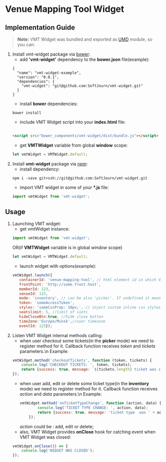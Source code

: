 # Venue Mapping Tool Widget

## Implementation Guide
> **Note:** VMT Widget was bundled and exported as [UMD] module, so you can:

1. Install vmt-widget package via [bower]:
    - add __'vmt-widget'__ dependency to the **bower.json** file(example):
    ```
    {
      "name": "vmt-widget-example",
      "version": "0.0.1",
      "dependencies": {
        "vmt-widget": "git@github.com:SoftJourn/vmt-widget.git"
      }
    }

    ```
    - install __bower__ dependencies:
    ```
    bower install
	```
	- include VMT Widget script into your **index.html** file:
	```html
	    
    <script src="bower_components/vmt-widget/dist/bundle.js"></script>
    ```
    - get __VMTWidget__ variable from global __window__ scope:
    ```js
    let vmtWidget = VMTWidget.default;
    ```
2.  Install __vmt-widget__ package via [npm]:
    - install dependency:
    ```
    npm i -save git+ssh://git@github.com:SoftJourn/vmt-widget.git
    ```   
	- import VMT widget in some of your __*.js__ file:
	```js
	import vmtWidget from 'vmt-widget';
	```
	
## Usage
1. Launching VMT widget:
    - get vmtWidget instance:
    ```js
    import vmtWidget from 'vmt-widget';
    ```
    OR(if __VMTWidget__ variable is in global *window* scope)
    ```js
    let vmtWidget = VMTWidget.default;
    ```
    - launch widget with options(example):
    ```js
    vmtWidget.launch({
       containerId: 'venue-mapping-tool', // html element id in which VMT widget will be load
       frontPoint: 'http://some.front.host',
       memberId: 123,
       venueId: 123,
       mode: 'inventory', // can be also 'picker'. If undefined it means 'edit' mode
       token: 'someAccessToken',
       styles: 'someCssProp: 10px;', // inject custom inline css styles for iframe (optionally)
       seatslimit: 5, //limit of siets
       hideCloseBtn:true, //hide close button
       timeZone:'Europe/Minsk',//user timezone
       eventId: 123});
    ```
2. Listen VMT Widget internal methods calling:
    - when user checkout some tickets(in the __picker__ mode) we need to register method for it. 
    Callback function receives *token* and *tickets* parameters.\n
    Example:
    ```js
    vmtWidget.method('checkoutTickets', function (token, tickets) {
        console.log('CHECKOUT TICKETS: ', token, tickets);
        return {success: true, message: `${tickets.length} ticket was checkout successfully!`};
    });
    ```
    - when user add, edit or delete some ticket type(in the __inventory__ mode) we need to register method for it. 
      Callback function receives *action* and *data* parameters.\n
        Example:
        ```js
        vmtWidget.method('onTicketTypeChange', function (action, data) {
                console.log('TICKET TYPE CHANGE: ', action, data);
                return {success: true, message: 'ticket type  was ' + action + ' successfully!'};
            });
        ```
        *action* could be : add, edit or delete;
    - also, VMT Widget provides __onClose__ hook for catching event when VMT Widget was closed:    
    ```js
    vmtWidget.onClose(() => {
        console.log('WIDGET WAS CLOSED');
    });
    ```


[bower]: <https://bower.io/>
[npm]: <https://www.npmjs.com/>
[UMD]: <https://github.com/umdjs/umd>
